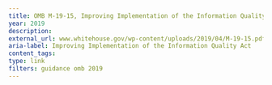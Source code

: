 ```yaml
---
title: OMB M-19-15, Improving Implementation of the Information Quality Act 2019
year: 2019
description: 
external_url: www.whitehouse.gov/wp-content/uploads/2019/04/M-19-15.pdf
aria-label: Improving Implementation of the Information Quality Act
content_tags: 
type: link
filters: guidance omb 2019
---
```

